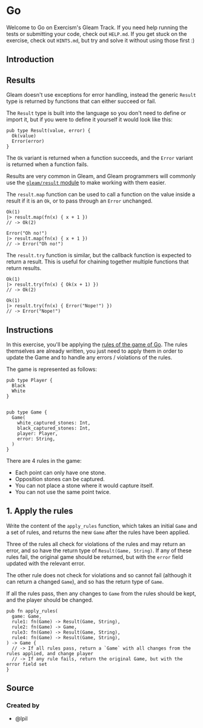 # Go

Welcome to Go on Exercism's Gleam Track.
If you need help running the tests or submitting your code, check out `HELP.md`.
If you get stuck on the exercise, check out `HINTS.md`, but try and solve it without using those first :)

## Introduction

## Results

Gleam doesn't use exceptions for error handling, instead the generic `Result` type is returned by functions that can either succeed or fail.

The `Result` type is built into the language so you don't need to define or import it, but if you were to define it yourself it would look like this:

```gleam
pub type Result(value, error) {
  Ok(value)
  Error(error)
}
```

The `Ok` variant is returned when a function succeeds, and the `Error` variant is returned when a function fails.

Results are very common in Gleam, and Gleam programmers will commonly use the [`gleam/result` module](https://hexdocs.pm/gleam_stdlib/gleam/result.html) to make working with them easier.

The `result.map` function can be used to call a function on the value inside a result if it is an `Ok`, or to pass through an `Error` unchanged.

```gleam
Ok(1)
|> result.map(fn(x) { x + 1 })
// -> Ok(2)

Error("Oh no!")
|> result.map(fn(x) { x + 1 })
// -> Error("Oh no!")
```

The `result.try` function is similar, but the callback function is expected to return a result. This is useful for chaining together multiple functions that return results.

```gleam
Ok(1)
|> result.try(fn(x) { Ok(x + 1) })
// -> Ok(2)

Ok(1)
|> result.try(fn(x) { Error("Nope!") })
// -> Error("Nope!")
```

## Instructions

In this exercise, you'll be applying the [rules of the game of Go](https://matmoore.github.io/learngo/). The rules themselves are already written, you just need to apply them in order to update the Game and to handle any errors / violations of the rules.

The game is represented as follows:

```gleam
pub type Player {
  Black
  White
}


pub type Game {
  Game(
    white_captured_stones: Int,
    black_captured_stones: Int,
    player: Player,
    error: String,
  )
}
```

There are 4 rules in the game:

- Each point can only have one stone.
- Opposition stones can be captured.
- You can not place a stone where it would capture itself.
- You can not use the same point twice.

## 1. Apply the rules

Write the content of the `apply_rules` function, which takes an initial `Game` and a set of rules, and returns the new `Game` after the rules have been applied.

Three of the rules all check for violations of the rules and may return an error, and so have the return type of `Result(Game, String)`. If any of these rules fail, the original game should be returned, but with the `error` field updated with the relevant error.

The other rule does not check for violations and so cannot fail (although it can return a changed `Game`), and so has the return type of `Game`.

If all the rules pass, then any changes to `Game` from the rules should be kept, and the player should be changed.

```gleam
pub fn apply_rules(
  game: Game,
  rule1: fn(Game) -> Result(Game, String),
  rule2: fn(Game) -> Game,
  rule3: fn(Game) -> Result(Game, String),
  rule4: fn(Game) -> Result(Game, String),
) -> Game {
  // -> If all rules pass, return a `Game` with all changes from the rules applied, and change player
  // -> If any rule fails, return the original Game, but with the error field set
}
```

## Source

### Created by

- @lpil
